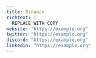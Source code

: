 ```yaml
---
title: Binance
richtext: |
  REPLACE WITH COPY
website: "https://example.org"
twitter: "https://example.org"
discord: "https://example.org"
linkedin: "https://example.org"
---
```

